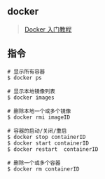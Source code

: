 ## docker

> [Docker 入门教程](http://www.ruanyifeng.com/blog/2018/02/docker-tutorial.html)
## 指令

```shell
# 显示所有容器
$ docker ps

# 显示本地镜像列表
$ docker images

# 删除本地一个或多个镜像
$ docker rmi imageID

# 容器的启动/关闭/重启
$ docker stop containerID
$ docker start containerID
$ docker restart  containerID

# 删除一个或多个容器
$ docker rm containerID
```
